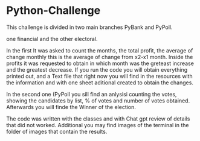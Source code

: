 # Python-Challenge

This challenge is divided in two main branches PyBank and PyPoll. 

one financial and the other electoral. 

In the first It was asked to count the months, the total profit, the average of change monthly this is the average of change from x2-x1 month. Inside the profits it was requested to obtain in which month was the greteast increase and the greatest decrease. If you run the code you will obtain everything printed out, and a Text file that right now you will find in the resources with the information and with one sheet aditional created to obtain the changes. 

In the second one (PyPoll you sill find an anlysisi counting the votes, showing the candidates by list, % of votes and number of votes obtained. Afterwards you will finde the Winner of the election. 

The code was written with the classes and with Chat gpt review of details that did not worked. Additional you may find images of the terminal in the folder of images that contain the results. 
